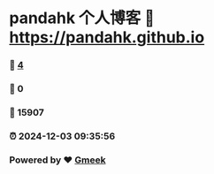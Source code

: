 # pandahk 个人博客 :link: https://pandahk.github.io 
### :page_facing_up: [4](https://pandahk.github.io/tag.html) 
### :speech_balloon: 0 
### :hibiscus: 15907 
### :alarm_clock: 2024-12-03 09:35:56 
### Powered by :heart: [Gmeek](https://github.com/Meekdai/Gmeek)
